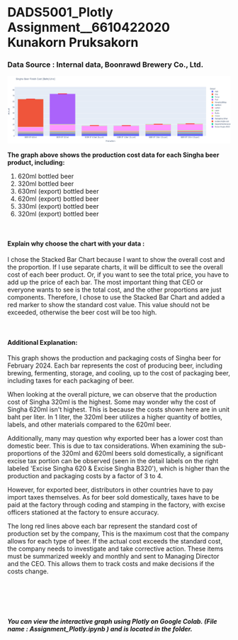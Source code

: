 # DADS5001_Plotly Assignment__6610422020 Kunakorn Pruksakorn

### Data Source : Internal data, Boonrawd Brewery Co., Ltd.

![alt text](https://github.com/KunakornMart/DADS5001_Plotly/blob/main/Singha_Beer_FG_Cost.png)

**The graph above shows the production cost data for each Singha beer product, including:**
1. 620ml bottled beer
2. 320ml bottled beer
3. 630ml (export) bottled beer
4. 620ml (export) bottled beer
5. 330ml (export) bottled beer
6. 320ml (export) bottled beer

<br />

#### Explain why choose the chart with your data : 
I chose the Stacked Bar Chart because I want to show the overall cost and the proportion. If I use separate charts, it will be difficult to see the overall cost of each beer product. Or, if you want to see the total price, you have to add up the price of each bar. The most important thing that CEO or everyone wants to see is the total cost, and the other proportions are just components. Therefore, I chose to use the Stacked Bar Chart and added a red marker to show the standard cost value. This value should not be exceeded, otherwise the beer cost will be too high.

<br />

#### Additional Explanation: 
This graph shows the production and packaging costs of Singha beer for February 2024. Each bar represents the cost of producing beer, including brewing, fermenting, storage, and cooling, up to the cost of packaging beer, including taxes for each packaging of beer. 

When looking at the overall picture, we can observe that the production cost of Singha 320ml is the highest. Some may wonder why the cost of Singha 620ml isn't highest. This is because the costs shown here are in unit baht per liter. In 1 liter, the 320ml beer utilizes a higher quantity of bottles, labels, and other materials compared to the 620ml beer. 

Additionally, many may question why exported beer has a lower cost than domestic beer. This is due to tax considerations. When examining the sub-proportions of the 320ml and 620ml beers sold domestically, a significant excise tax portion can be observed (seen in the detail labels on the right labeled 'Excise Singha 620 & Excise Singha B320'), which is higher than the production and packaging costs by a factor of 3 to 4. 

However, for exported beer, distributors in other countries have to pay import taxes themselves. As for beer sold domestically, taxes have to be paid at the factory through coding and stamping in the factory, with excise officers stationed at the factory to ensure accuracy. 

The long red lines above each bar represent the standard cost of production set by the company,  This is the maximum cost that the company allows for each type of beer. If the actual cost exceeds the standard cost, the company needs to investigate and take corrective action. These items must be summarized weekly and monthly and sent to Managing Director and the CEO. This allows them to track costs and make decisions if the costs change.

<br />
<br />
<br />
<br />

**_You can view the interactive graph using Plotly on Google Colab. (File name : Assignment_Plotly.ipynb ) and is located in the folder._**
